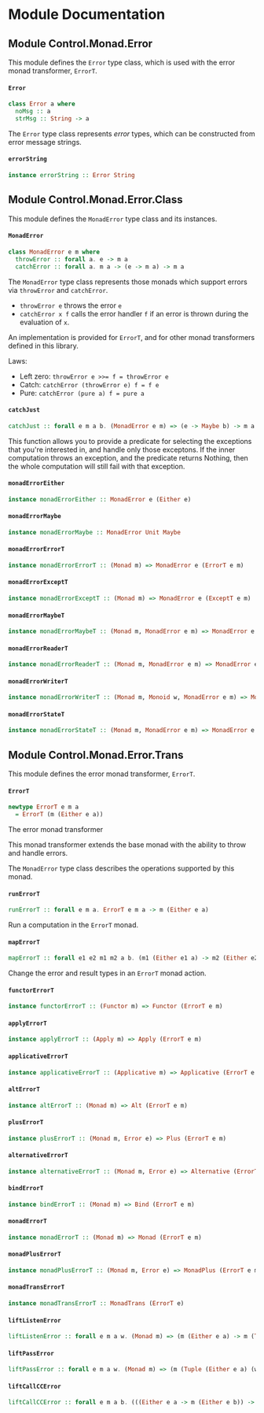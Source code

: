 # Module Documentation

## Module Control.Monad.Error


This module defines the `Error` type class, which is used with the error monad
transformer, `ErrorT`.

#### `Error`

``` purescript
class Error a where
  noMsg :: a
  strMsg :: String -> a
```

The `Error` type class represents _error_ types, which can be 
constructed from error message strings.

#### `errorString`

``` purescript
instance errorString :: Error String
```



## Module Control.Monad.Error.Class


This module defines the `MonadError` type class and its instances.

#### `MonadError`

``` purescript
class MonadError e m where
  throwError :: forall a. e -> m a
  catchError :: forall a. m a -> (e -> m a) -> m a
```

The `MonadError` type class represents those monads which support errors via
`throwError` and `catchError`.

- `throwError e` throws the error `e`
- `catchError x f` calls the error handler `f` if an error is thrown during the
  evaluation of `x`.

An implementation is provided for `ErrorT`, and for other monad transformers
defined in this library.

Laws:

- Left zero: `throwError e >>= f = throwError e`
- Catch: `catchError (throwError e) f = f e`
- Pure: `catchError (pure a) f = pure a`


#### `catchJust`

``` purescript
catchJust :: forall e m a b. (MonadError e m) => (e -> Maybe b) -> m a -> (b -> m a) -> m a
```

This function allows you to provide a predicate for selecting the
exceptions that you're interested in, and handle only those exceptons.
If the inner computation throws an exception, and the predicate returns
Nothing, then the whole computation will still fail with that exception.

#### `monadErrorEither`

``` purescript
instance monadErrorEither :: MonadError e (Either e)
```


#### `monadErrorMaybe`

``` purescript
instance monadErrorMaybe :: MonadError Unit Maybe
```


#### `monadErrorErrorT`

``` purescript
instance monadErrorErrorT :: (Monad m) => MonadError e (ErrorT e m)
```


#### `monadErrorExceptT`

``` purescript
instance monadErrorExceptT :: (Monad m) => MonadError e (ExceptT e m)
```


#### `monadErrorMaybeT`

``` purescript
instance monadErrorMaybeT :: (Monad m, MonadError e m) => MonadError e (MaybeT m)
```


#### `monadErrorReaderT`

``` purescript
instance monadErrorReaderT :: (Monad m, MonadError e m) => MonadError e (ReaderT r m)
```


#### `monadErrorWriterT`

``` purescript
instance monadErrorWriterT :: (Monad m, Monoid w, MonadError e m) => MonadError e (WriterT w m)
```


#### `monadErrorStateT`

``` purescript
instance monadErrorStateT :: (Monad m, MonadError e m) => MonadError e (StateT s m)
```



## Module Control.Monad.Error.Trans


This module defines the error monad transformer, `ErrorT`.

#### `ErrorT`

``` purescript
newtype ErrorT e m a
  = ErrorT (m (Either e a))
```

The error monad transformer

This monad transformer extends the base monad with the ability to throw and handle 
errors.

The `MonadError` type class describes the operations supported by this monad.

#### `runErrorT`

``` purescript
runErrorT :: forall e m a. ErrorT e m a -> m (Either e a)
```

Run a computation in the `ErrorT` monad.

#### `mapErrorT`

``` purescript
mapErrorT :: forall e1 e2 m1 m2 a b. (m1 (Either e1 a) -> m2 (Either e2 b)) -> ErrorT e1 m1 a -> ErrorT e2 m2 b
```

Change the error and result types in an `ErrorT` monad action.

#### `functorErrorT`

``` purescript
instance functorErrorT :: (Functor m) => Functor (ErrorT e m)
```


#### `applyErrorT`

``` purescript
instance applyErrorT :: (Apply m) => Apply (ErrorT e m)
```


#### `applicativeErrorT`

``` purescript
instance applicativeErrorT :: (Applicative m) => Applicative (ErrorT e m)
```


#### `altErrorT`

``` purescript
instance altErrorT :: (Monad m) => Alt (ErrorT e m)
```


#### `plusErrorT`

``` purescript
instance plusErrorT :: (Monad m, Error e) => Plus (ErrorT e m)
```


#### `alternativeErrorT`

``` purescript
instance alternativeErrorT :: (Monad m, Error e) => Alternative (ErrorT e m)
```


#### `bindErrorT`

``` purescript
instance bindErrorT :: (Monad m) => Bind (ErrorT e m)
```


#### `monadErrorT`

``` purescript
instance monadErrorT :: (Monad m) => Monad (ErrorT e m)
```


#### `monadPlusErrorT`

``` purescript
instance monadPlusErrorT :: (Monad m, Error e) => MonadPlus (ErrorT e m)
```


#### `monadTransErrorT`

``` purescript
instance monadTransErrorT :: MonadTrans (ErrorT e)
```


#### `liftListenError`

``` purescript
liftListenError :: forall e m a w. (Monad m) => (m (Either e a) -> m (Tuple (Either e a) w)) -> ErrorT e m a -> ErrorT e m (Tuple a w)
```


#### `liftPassError`

``` purescript
liftPassError :: forall e m a w. (Monad m) => (m (Tuple (Either e a) (w -> w)) -> m (Either e a)) -> ErrorT e m (Tuple a (w -> w)) -> ErrorT e m a
```


#### `liftCallCCError`

``` purescript
liftCallCCError :: forall e m a b. (((Either e a -> m (Either e b)) -> m (Either e a)) -> m (Either e a)) -> ((a -> ErrorT e m b) -> ErrorT e m a) -> ErrorT e m a
```




